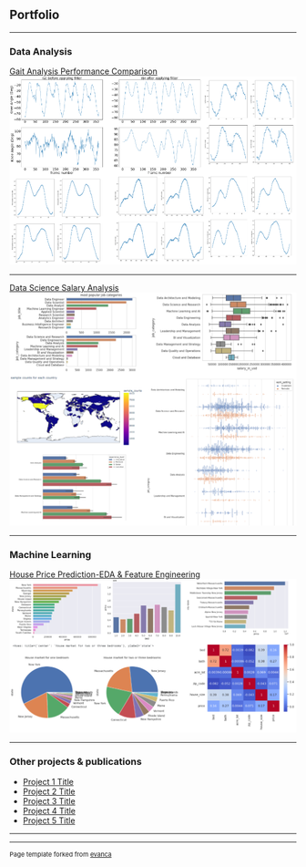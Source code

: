 ## Portfolio

---

### Data Analysis

[Gait Analysis Performance Comparison](/data_analysis_p1)
<img src="images/thumbnail_images/running_analysis.png?raw=true"/>

---
[Data Science Salary Analysis](/data_analysis_p2)
<img src="images/thumbnail_images/data_science_salary_analysis.png?raw=true"/>

---
### Machine Learning

[House Price Prediction-EDA & Feature Engineering](/machine_learning_p1)
<img src="images/thumbnail_images/house_price_prediction.png?raw=true"/>

---

### Other projects & publications

- [Project 1 Title](http://example.com/)
- [Project 2 Title](http://example.com/)
- [Project 3 Title](http://example.com/)
- [Project 4 Title](http://example.com/)
- [Project 5 Title](http://example.com/)

---




---
<p style="font-size:11px">Page template forked from <a href="https://github.com/evanca/quick-portfolio">evanca</a></p>
<!-- Remove above link if you don't want to attibute -->
